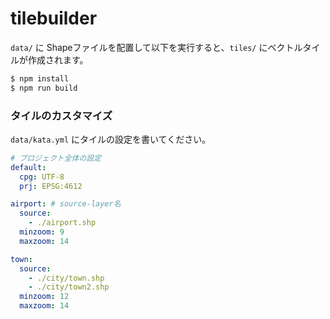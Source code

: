 # tilebuilder

`data/` に Shapeファイルを配置して以下を実行すると、`tiles/` にベクトルタイルが作成されます。

```bash
$ npm install
$ npm run build
```

### タイルのカスタマイズ

`data/kata.yml` にタイルの設定を書いてください。

```yaml
# プロジェクト全体の設定
default:
  cpg: UTF-8
  prj: EPSG:4612

airport: # source-layer名
  source:
    - ./airport.shp
  minzoom: 9
  maxzoom: 14

town:
  source:
    - ./city/town.shp
    - ./city/town2.shp
  minzoom: 12
  maxzoom: 14
```
